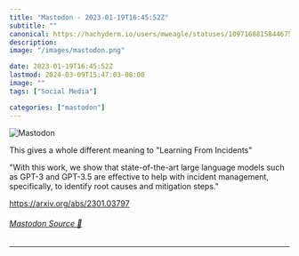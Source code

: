 ```yaml
---
title: "Mastodon - 2023-01-19T16:45:52Z"
subtitle: ""
canonical: https://hachyderm.io/users/mweagle/statuses/109716881584467536
description:
image: "/images/mastodon.png"

date: 2023-01-19T16:45:52Z
lastmod: 2024-03-09T15:47:03-08:00
image: ""
tags: ["Social Media"]

categories: ["mastodon"]
---
```

![Mastodon](/images/mastodon.png)

<p>This gives a whole different meaning to &quot;Learning From Incidents&quot;</p><p>&quot;With this work, we show that state-of-the-art large language models such as GPT-3 and GPT-3.5 are effective to help with incident management, specifically, to identify root causes and mitigation steps.&quot;</p><p><a href="https://arxiv.org/abs/2301.03797" target="_blank" rel="nofollow noopener noreferrer" translate="no"><span class="invisible">https://</span><span class="">arxiv.org/abs/2301.03797</span><span class="invisible"></span></a></p>


###### [Mastodon Source 🐘](https://hachyderm.io/@mweagle/109716881584467536)

___
